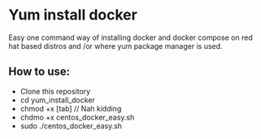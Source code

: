 
# Yum install docker 

Easy one command way of installing docker and docker compose on red hat based distros and /or where yum package manager is used.

## How to use:

- Clone this repository
- cd yum_install_docker
- chmod +x [tab] // Nah kidding
- chdmo +x centos_docker_easy.sh
- sudo ./centos_docker_easy.sh


